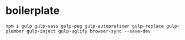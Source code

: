 # boilerplate

```
npm i gulp gulp-sass gulp-pug gulp-autoprefixer gulp-replace gulp-plumber gulp-inject gulp-uglify browser-sync --save-dev
```
